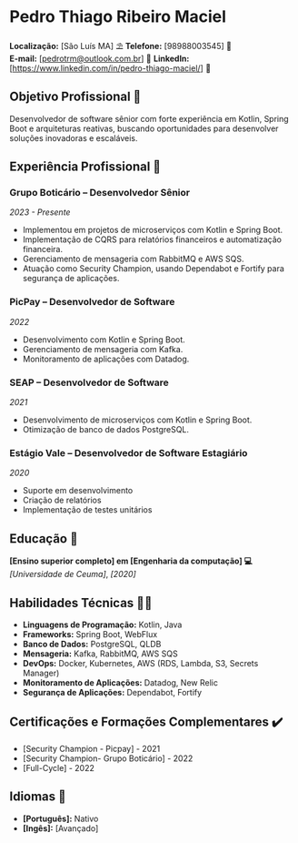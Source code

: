 # Pedro Thiago Ribeiro Maciel
**Localização:** [São Luís MA] ⛱️
**Telefone:** [98988003545] 📱  
**E-mail:** [pedrotrm@outlook.com.br]  📧
**LinkedIn:** [https://www.linkedin.com/in/pedro-thiago-maciel/] 🔗

## Objetivo Profissional 🚀
Desenvolvedor de software sênior com forte experiência em Kotlin, Spring Boot e arquiteturas reativas, buscando oportunidades para desenvolver soluções inovadoras e escaláveis.

## Experiência Profissional 📑

### Grupo Boticário – Desenvolvedor Sênior
_2023 - Presente_
- Implementou em projetos de microserviços com Kotlin e Spring Boot.
- Implementação de CQRS para relatórios financeiros e automatização financeira.
- Gerenciamento de mensageria com RabbitMQ e AWS SQS.
- Atuação como Security Champion, usando Dependabot e Fortify para segurança de aplicações.

### PicPay – Desenvolvedor de Software
_2022_
- Desenvolvimento com Kotlin e Spring Boot.
- Gerenciamento de mensageria com Kafka.
- Monitoramento de aplicações com Datadog.

### SEAP – Desenvolvedor de Software
_2021_
- Desenvolvimento de microserviços com Kotlin e Spring Boot.
- Otimização de banco de dados PostgreSQL.

### Estágio Vale – Desenvolvedor de Software Estagiário
_2020_
- Suporte em desenvolvimento
- Criação de relatórios
- Implementação de testes unitários

## Educação 🥇

**[Ensino superior completo] em [Engenharia da computação] 💻**  
_[Universidade de Ceuma]_, _[2020]_

## Habilidades Técnicas 👨‍💻

- **Linguagens de Programação:** Kotlin, Java
- **Frameworks:** Spring Boot, WebFlux
- **Banco de Dados:** PostgreSQL, QLDB
- **Mensageria:** Kafka, RabbitMQ, AWS SQS
- **DevOps:** Docker, Kubernetes, AWS (RDS, Lambda, S3, Secrets Manager)
- **Monitoramento de Aplicações:** Datadog, New Relic
- **Segurança de Aplicações:** Dependabot, Fortify

## Certificações e Formações Complementares ✔️

- [Security Champion - Picpay] - 2021
- [Security Champion- Grupo Boticário] - 2022
- [Full-Cycle] - 2022

## Idiomas 📢

- **[Português]:** Nativo
- **[Ingês]:** [Avançado]
